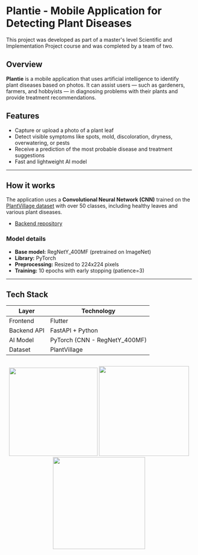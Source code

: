 # Plantie - Mobile Application for Detecting Plant Diseases

This project was developed as part of a master's level Scientific and Implementation Project course and was completed by a team of two.

## Overview

**Plantie** is a mobile application that uses artificial intelligence to identify plant diseases based on photos. It can assist users — such as gardeners, farmers, and hobbyists — in diagnosing problems with their plants and provide treatment recommendations.

## Features

- Capture or upload a photo of a plant leaf
- Detect visible symptoms like spots, mold, discoloration, dryness, overwatering, or pests
- Receive a prediction of the most probable disease and treatment suggestions
- Fast and lightweight AI model
  
---

## How it works

The application uses a **Convolutional Neural Network (CNN)** trained on the [PlantVillage dataset](https://www.kaggle.com/datasets/emmarex/plantdisease) with over 50 classes, including healthy leaves and various plant diseases.

* [Backend repository](https://github.com/izabelakalenik/Plantie-backend)

### Model details

- **Base model:** RegNetY_400MF (pretrained on ImageNet)
- **Library:** PyTorch
- **Preprocessing:** Resized to 224x224 pixels
- **Training:** 10 epochs with early stopping (patience=3)

---

## Tech Stack

| Layer       | Technology |
|-------------|------------|
| Frontend    | Flutter    |
| Backend API | FastAPI + Python |
| AI Model    | PyTorch (CNN - RegNetY_400MF) |
| Dataset     | PlantVillage |

##

<p align="center">
  <img src="https://github.com/user-attachments/assets/b9849016-ad8a-4c1c-9609-280f1f546e69" width="240"/>
  <img src="https://github.com/user-attachments/assets/cbe70da0-08f8-4c01-b4c8-d5fc660513a8" width="244"/>
  <img src="https://github.com/user-attachments/assets/85bbba5e-9fce-4df3-9dc5-5079681ff9f5" width="250"/>
</p>



